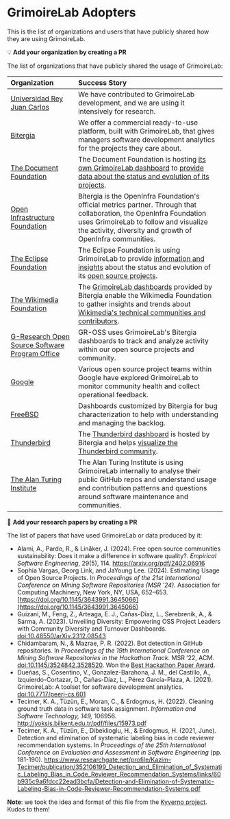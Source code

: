 # GrimoireLab Adopters

This is the list of organizations and users that have publicly shared how
they are using GrimoireLab.

💡 **Add your organization by creating a PR**

The list of organizations that have publicly shared the usage of GrimoireLab:

| Organization                      | Success Story                                                                                                                                  |
|:----------------------------------|:-----------------------------------------------------------------------------------------------------------------------------------------------|
| [Universidad Rey Juan Carlos](https://www.urjc.es) | We have contributed to GrimoireLab development, and we are using it intensively for research. |
| [Bitergia](https://bitergia.com/) | We offer a commercial ready-to-use platform, built with GrimoireLab, that gives managers software development analytics for the projects they care about. |
| [The Document Foundation](https://www.documentfoundation.org/) | The Document Foundation is hosting [its own GrimoireLab dashboard](https://dashboard.documentfoundation.org/) to [provide data about the status and evolution of its projects](https://blog.documentfoundation.org/blog/2017/08/02/dashboard-announcement/). |
| [Open Infrastructure Foundation](https://openinfra.dev) | Bitergia is the OpenInfra Foundation's official metrics partner. Through that collaboration, the OpenInfra Foundation uses GrimoireLab to follow and visualize the activity, diversity and growth of OpenInfra communities. |
| [The Eclipse Foundation](https://eclipse.org) | The Eclipse Foundation is using GrimoireLab to provide [information and insights](https://metrics.eclipse.org) about the status and evolution of its [open source projects](https://projects.eclipse.org). |
| [The Wikimedia Foundation](https://wikimediafoundation.org/) | The [GrimoireLab dashboards](https://wikimedia.biterg.io/) provided by Bitergia enable the Wikimedia Foundation to gather insights and trends about [Wikimedia's technical communities and contributors](https://developer.wikimedia.org/). |
| [G-Research Open Source Software Program Office](https://www.gresearch.com/teams/open-source-software/) | GR-OSS uses GrimoireLab's Bitergia dashboards to track and analyze activity within our open source projects and community. |
| [Google](https://www.google.com/) | Various open source project teams within Google have explored GrimoireLab to monitor community health and collect operational feedback. |
| [FreeBSD](https://grimoire.freebsd.org/) | Dashboards customized by Bitergia for bug characterization to help with understanding and managing the backlog.|
| [Thunderbird](https://www.thunderbird.net/) | The [Thunderbird dashboard](https://thunderbird.biterg.io/) is hosted by Bitergia and helps [visualize the Thunderbird community](https://blog.thunderbird.net/2024/12/visualizing-the-thunderbird-community-with-bitergia/). |
| [The Alan Turing Institute](https://www.turing.ac.uk/) | The Alan Turing Institute is using GrimoireLab internally to analyse their public GitHub repos and understand usage and contribution patterns and questions around software maintenance and communities. |
<!-- to append the table: insert a line above, using the format below
| [name](URL) | brief description of how you are using GrimoireLab |
-->

📜 **Add your research papers by creating a PR**

The list of papers that have used GrimoireLab or data produced by it:
* Alami, A., Pardo, R., & Linåker, J. (2024). Free open source communities sustainability: Does it make a difference in software quality?. _Empirical Software Engineering_, 29(5), 114.
https://arxiv.org/pdf/2402.06916
* Sophia Vargas, Georg Link, and JaYoung Lee. (2024). Estimating Usage of Open Source Projects. In _Proceedings of the 21st International Conference on Mining Software Repositories (MSR '24)._ Association for Computing Machinery, New York, NY, USA, 652–653. [https://doi.org/10.1145/3643991.3645066](https://doi.org/10.1145/3643991.3645066)
* Guizani, M., Feng, Z., Arteaga, E. J., Cañas-Díaz, L., Serebrenik, A., & Sarma, A. (2023).
  Unveiling Diversity: Empowering OSS Project Leaders with Community Diversity and Turnover Dashboards.
  [doi:10.48550/arXiv.2312.08543](https://doi.org/10.48550/arXiv.2312.08543)
* Chidambaram, N., & Mazrae, P. R. (2022). Bot detection in GitHub repositories. In _Proceedings of the 19th International Conference on Mining Software Repositories in the Hackathon Track._ MSR ’22, ACM. [doi:10.1145/3524842.3528520](https://doi.org/10.1145/3524842.3528520). Won the [Best Hackathon Paper Award](https://natarajan-chidambaram.github.io/awards_certificates/msr22-awards-hackathon-signed.pdf).
* Dueñas, S., Cosentino, V., Gonzalez-Barahona, J. M., del Castillo, A., Izquierdo-Cortazar, D., Cañas-Díaz, L., Pérez García-Plaza, A. (2021). GrimoireLab: A toolset for software development analytics. [doi:10.7717/peerj-cs.601](https://doi.org/10.7717/peerj-cs.601)
* Tecimer, K. A., Tüzün, E., Moran, C., & Erdogmus, H. (2022). Cleaning ground truth data in software task assignment. _Information and Software Technology, 149,_ 106956. http://yoksis.bilkent.edu.tr/pdf/files/15973.pdf
* Tecimer, K. A., Tüzün, E., Dibeklioglu, H., & Erdogmus, H. (2021, June). Detection and elimination of systematic labeling bias in code reviewer recommendation systems. In _Proceedings of the 25th International Conference on Evaluation and Assessment in Software Engineering_ (pp. 181-190). https://www.researchgate.net/profile/Kazim-Tecimer/publication/352106199_Detection_and_Elimination_of_Systematic_Labeling_Bias_in_Code_Reviewer_Recommendation_Systems/links/60b935c9a6fdcc22ead3bcfa/Detection-and-Elimination-of-Systematic-Labeling-Bias-in-Code-Reviewer-Recommendation-Systems.pdf

<!-- Please use APA Citation style and include a link to the paper. -->

**Note**: we took the idea and format of this file from the
[Kyverno project](https://github.com/kyverno/kyverno/). Kudos to them!
